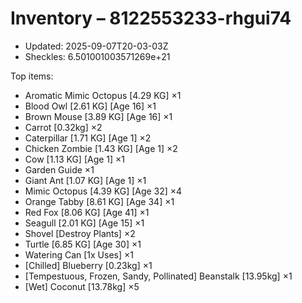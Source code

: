# Inventory – 8122553233-rhgui74

- Updated: 2025-09-07T20-03-03Z
- Sheckles: 6.501001003571269e+21

Top items:
- Aromatic Mimic Octopus [4.29 KG] ×1
- Blood Owl [2.61 KG] [Age 16] ×1
- Brown Mouse [3.89 KG] [Age 16] ×1
- Carrot [0.32kg] ×2
- Caterpillar [1.71 KG] [Age 1] ×2
- Chicken Zombie [1.43 KG] [Age 1] ×2
- Cow [1.13 KG] [Age 1] ×1
- Garden Guide ×1
- Giant Ant [1.07 KG] [Age 1] ×1
- Mimic Octopus [4.39 KG] [Age 32] ×4
- Orange Tabby [8.61 KG] [Age 34] ×1
- Red Fox [8.06 KG] [Age 41] ×1
- Seagull [2.01 KG] [Age 15] ×1
- Shovel [Destroy Plants] ×2
- Turtle [6.85 KG] [Age 30] ×1
- Watering Can [1x Uses] ×1
- [Chilled] Blueberry [0.23kg] ×1
- [Tempestuous, Frozen, Sandy, Pollinated] Beanstalk [13.95kg] ×1
- [Wet] Coconut [13.78kg] ×5
